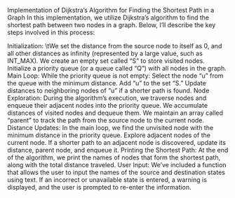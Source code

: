 Implementation of Dijkstra’s Algorithm for Finding the Shortest Path in a Graph
In this implementation, we utilize Dijkstra’s algorithm to find the shortest path between two nodes in a graph. Below, I’ll describe the key steps involved in this process:

Initialization:
\tWe set the distance from the source node to itself as 0, and all other distances as infinity (represented by a large value, such as INT_MAX).
    We create an empty set called “S” to store visited nodes.
    Initialize a priority queue (or a queue called “Q”) with all nodes in the graph.
Main Loop:
    While the priority queue is not empty:
    Select the node “u” from the queue with the minimum distance.
    Add “u” to the set “S.”
    Update distances to neighboring nodes of “u” if a shorter path is found.
Node Exploration:
    During the algorithm’s execution, we traverse nodes and enqueue their adjacent nodes into the priority queue.
    We accumulate distances of visited nodes and dequeue them.
    We maintain an array called “parent” to track the path from the source node to the current node.
Distance Updates:
    In the main loop, we find the unvisited node with the minimum distance in the priority queue.
    Explore adjacent nodes of the current node.
    If a shorter path to an adjacent node is discovered, update its distance, parent node, and enqueue it.
Printing the Shortest Path:
    At the end of the algorithm, we print the names of nodes that form the shortest path, along with the total distance traveled.
User Input:
    We’ve included a function that allows the user to input the names of the source and destination states using text.
    If an incorrect or unavailable state is entered, a warning is displayed, and the user is prompted to re-enter the information.
